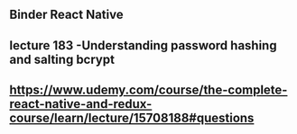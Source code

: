 ## Binder React Native

## lecture 183 -Understanding password hashing and salting bcrypt

## https://www.udemy.com/course/the-complete-react-native-and-redux-course/learn/lecture/15708188#questions
